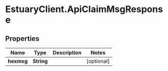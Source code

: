 # EstuaryClient.ApiClaimMsgResponse

## Properties
Name | Type | Description | Notes
------------ | ------------- | ------------- | -------------
**hexmsg** | **String** |  | [optional] 
